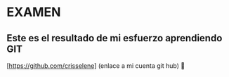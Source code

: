 # EXAMEN
## Este es el resultado de mi esfuerzo aprendiendo GIT
[https://github.com/crisselene] (enlace a mi cuenta git hub)
:shit:


